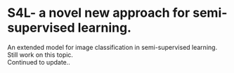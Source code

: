 # S4L- a novel new approach for semi-supervised learning.
An extended model for image classification in semi-supervised learning.
Still work on this topic.       
Continued to update..

